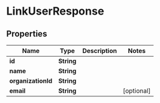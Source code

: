 

# LinkUserResponse


## Properties

| Name | Type | Description | Notes |
|------------ | ------------- | ------------- | -------------|
|**id** | **String** |  |  |
|**name** | **String** |  |  |
|**organizationId** | **String** |  |  |
|**email** | **String** |  |  [optional] |



